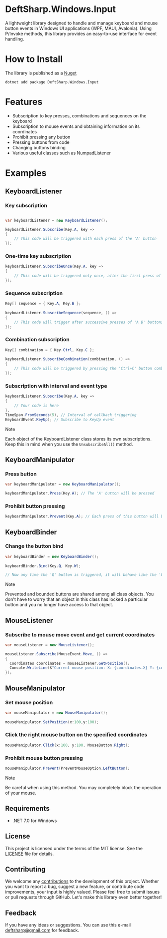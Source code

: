 # DeftSharp.Windows.Input

A lightweight library designed to handle and manage keyboard and mouse button events in Windows UI applications (WPF, MAUI, Avalonia). Using P/Invoke methods, this library provides an easy-to-use interface for event handling.

# How to Install

The library is published as a [Nuget](https://www.nuget.org/packages/DeftSharp.Windows.Input)

`dotnet add package DeftSharp.Windows.Input`

# Features

* Subscription to key presses, combinations and sequences on the keyboard
* Subscription to mouse events and obtaining information on its coordinates
* Prohibit pressing any button
* Pressing buttons from code
* Changing buttons binding
* Various useful classes such as NumpadListener


# Examples

## KeyboardListener

### Key subscription

```c#

var keyboardListener = new KeyboardListener();

keyboardListener.Subscribe(Key.A, key =>
{
    // This code will be triggered with each press of the 'A' button
});
```

### One-time key subscription

```c#
keyboardListener.SubscribeOnce(Key.A, key =>
{
    // This code will be triggered only once, after the first press of the 'A' button
});

```

### Sequence subscription

```c#
Key[] sequence = { Key.A, Key.B };
            
keyboardListener.SubscribeSequence(sequence, () =>
{
    // This code will trigger after successive presses of 'A B' buttons
});
```

### Combination subscription

```c#
Key[] combination = { Key.Ctrl, Key.C };
            
keyboardListener.SubscribeCombination(combination, () =>
{
    // This code will be triggered by pressing the 'Ctrl+C' button combination
});
```

### Subscription with interval and event type

```c#
keyboardListener.Subscribe(Key.A, key =>
{
    // Your code is here
},
TimeSpan.FromSeconds(5), // Interval of callback triggering
KeyboardEvent.KeyUp); // Subscribe to KeyUp event
```
> [!NOTE]
> Each object of the KeyboardListener class stores its own subscriptions. Keep this in mind when you use the `UnsubscribeAll()` method.

## KeyboardManipulator

### Press button

```c#
var keyboardManipulator = new KeyboardManipulator();

keyboardManipulator.Press(Key.A); // The 'A' button will be pressed
```

### Prohibit button pressing

```c#
keyboardManipulator.Prevent(Key.A); // Each press of this button will be ignored
```

## KeyboardBinder

### Change the button bind

```c#
var keyboardBinder = new KeyboardBinder();
            
keyboardBinder.Bind(Key.Q, Key.W); 

// Now any time the 'Q' button is triggered, it will behave like the 'W' button
```

> [!NOTE]
> Prevented and bounded buttons are shared among all class objects. You don't have to worry that an object in this class has locked a particular button and you no longer have access to that object.

## MouseListener

### Subscribe to mouse move event and get current coordinates

```c#
var mouseListener = new MouseListener();

mouseListener.Subscribe(MouseEvent.Move, () =>
{
  Coordinates coordinates = mouseListener.GetPosition();
  Console.WriteLine($"Current mouse position: X: {coordinates.X} Y: {coordinates.Y}");
});
```

## MouseManipulator

### Set mouse position

```c#
var mouseManipulator = new MouseManipulator();
            
mouseManipulator.SetPosition(x:100,y:100);
```

### Click the right mouse button on the specified coordinates

```c#
mouseManipulator.Click(x:100, y:100, MouseButton.Right);
```

### Prohibit mouse button pressing

```c#
mouseManipulator.Prevent(PreventMouseOption.LeftButton);
```
> [!NOTE]
> Be careful when using this method. You may completely block the operation of your mouse.


## Requirements

- .NET 7.0 for Windows

## License

This project is licensed under the terms of the MIT license. See the [LICENSE](https://github.com/Empiree/DeftSharp.WPF.Keyboard/blob/main/LICENSE) file for details.

## Contributing

We welcome any [contributions](https://github.com/Empiree/DeftSharp.Windows.Input/blob/main/CONTRIBUTING.md) to the development of this project. Whether you want to report a bug, suggest a new feature, or contribute code improvements, your input is highly valued. Please feel free to submit issues or pull requests through GitHub. Let's make this library even better together!

## Feedback

If you have any ideas or suggestions. You can use this e-mail [deftsharp@gmail.com](mailto:deftsharp@gmail.com) for feedback.
